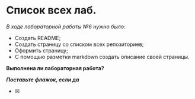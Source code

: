 # Список всех лаб. 
*В ходе лабораторной работы №6 нужно было:*
* Создать README;
* Создать страницу со списком всех репозиториев;
* Оформить страницу;
* С помощью разметки markdown создать описание своей страницы.

**Выполнена ли лабораторная работа?**

***Поставьте флажок, если да***

- [x]

